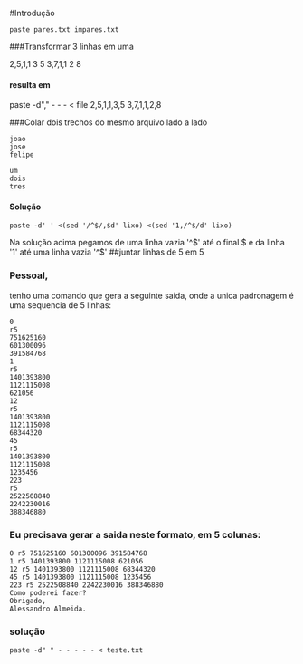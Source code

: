 #Introdução

    paste pares.txt impares.txt

###Transformar 3 linhas em uma

2,5,1,1
3
5
3,7,1,1
2
8

#### resulta em
paste -d"," - - - < file
2,5,1,1,3,5
3,7,1,1,2,8

###Colar dois trechos do mesmo arquivo lado a lado

    joao
    jose
    felipe

    um
    dois
    tres

#### Solução

    paste -d' ' <(sed '/^$/,$d' lixo) <(sed '1,/^$/d' lixo)

Na solução acima pegamos de uma linha vazia '^$' até o final $
e da linha '1' até uma linha vazia '^$'
##juntar linhas de 5 em 5

### Pessoal,

tenho uma comando que gera a seguinte saida, onde a unica padronagem é uma
sequencia de 5 linhas:

    0
    r5
    751625160
    601300096
    391584768
    1
    r5
    1401393800
    1121115008
    621056
    12
    r5
    1401393800
    1121115008
    68344320
    45
    r5
    1401393800
    1121115008
    1235456
    223
    r5
    2522508840
    2242230016
    388346880

### Eu precisava gerar a saida neste formato, em 5 colunas:

    0 r5 751625160 601300096 391584768
    1 r5 1401393800 1121115008 621056
    12 r5 1401393800 1121115008 68344320
    45 r5 1401393800 1121115008 1235456
    223 r5 2522508840 2242230016 388346880
    Como poderei fazer?
    Obrigado,
    Alessandro Almeida.

### solução

    paste -d" " - - - - - < teste.txt
    
    
